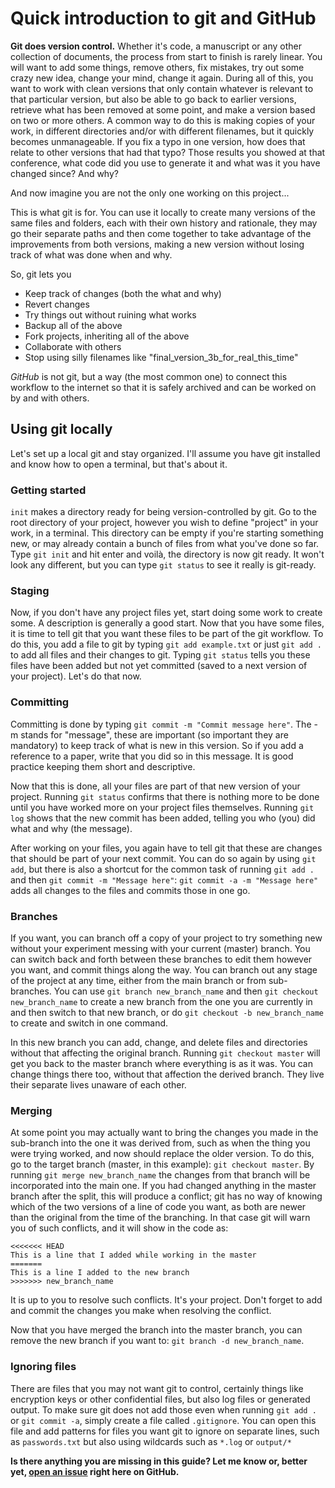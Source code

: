# Quick introduction to git and GitHub

**Git does version control.** Whether it's code, a manuscript or any other collection of documents, the process from start to finish is rarely linear. You will want to add some things, remove others, fix mistakes, try out some crazy new idea, change your mind, change it again. During all of this, you want to work with clean versions that only contain whatever
is relevant to that particular version, but also be able to go back to earlier versions, retrieve what has been removed at some point, and make a version based on two or more others. A common way to do this is making copies of your work, in different directories and/or with different filenames, but it quickly becomes unmanageable. If you fix a typo in one
version, how does that relate to other versions that had that typo? Those results you showed at that conference, what code did you use to generate it and what was it you have changed since? And why?

And now imagine you are not the only one working on this project...

This is what git is for. You can use it locally to create many versions of the same files and folders, each with their own history and rationale, they may go their separate paths and then come together to take advantage of the improvements from both versions, making a new version without losing track of what was done when and why.

So, git lets you

- Keep track of changes (both the what and why)
- Revert changes
- Try things out without ruining what works
- Backup all of the above
- Fork projects, inheriting all of the above
- Collaborate with others
- Stop using silly filenames like "final_version_3b_for_real_this_time"


*GitHub* is not git, but a way (the most common one) to connect this workflow to the internet so that it is safely archived and can be worked on by and with others.

## Using git locally

Let's set up a local git and stay organized. I'll assume you have git installed and know how to open a terminal, but that's about it.

### Getting started

`init` makes a directory ready for being version-controlled by git. Go to the root directory of your project, however you wish to define "project" in your work, in a terminal. This directory can be empty if you're starting something new, or may already contain a bunch of files from what you've done so far. Type `git init` and hit enter and voilà, the directory is now git ready. It won't look any different, but you can type `git status` to see it really is git-ready.

### Staging

Now, if you don't have any project files yet, start doing some work to create some. A description is generally a good start. Now that you have some files, it is time to tell git that you want these files to be part of the git workflow. To do this, you add a file to git by typing `git add example.txt` or just `git add .` to add all files and their changes to git. Typing `git status` tells you these files have been added but not yet committed (saved to a next version of your project). Let's do that now.

### Committing

Committing is done by typing `git commit -m "Commit message here"`. The -m stands for "message", these are important (so important they are mandatory) to keep track of what is new in this version. So if you add a reference to a paper, write that you did so in this message. It is good practice keeping them short and descriptive.

Now that this is done, all your files are part of that new version of your project. Running `git status` confirms that there is nothing more to be done until you have worked more on your project files themselves. Running `git log` shows that the new commit has been added, telling you who (you) did what and why (the message).

After working on your files, you again have to tell git that these are changes that should be part of your next commit. You can do so again by using `git add`, but there is also a shortcut for the common task of running `git add .` and then `git commit -m "Message here"`: `git commit -a -m "Message here"` adds all changes to the files and commits those
in one go.

### Branches

If you want, you can branch off a copy of your project to try something new without your experiment messing with your current (master) branch. You can switch back and forth between these branches to edit them however you want, and commit things along the way. You can branch out any stage of the project at any time, either from the main branch or from sub-branches. You can use `git branch new_branch_name` and then `git checkout new_branch_name` to create a new branch from the one you are currently in and then switch to that new branch, or do `git checkout -b new_branch_name` to create and switch in one command.

In this new branch you can add, change, and delete files and directories without that affecting the original branch. Running `git checkout master` will get you back to the master branch where everything is as it was. You can change things there too, without that affection the derived branch. They live their separate lives unaware of each other.

### Merging

At some point you may actually want to bring the changes you made in the sub-branch into the one it was derived from, such as when the thing you were trying worked, and now should replace the older version. To do this, go to the target branch (master, in this example): `git checkout master`. By running `git merge new_branch_name` the changes from that branch will be incorporated into the main one. If you had changed anything in the master branch after the split, this will produce a conflict; git has no way of knowing which of the two versions of a line of code you want, as both are newer than the original from the time of the branching. In that case git will warn you of such conflicts, and it will show in the code as:

```
<<<<<<< HEAD
This is a line that I added while working in the master
=======
This is a line I added to the new branch
>>>>>>> new_branch_name
```

It is up to you to resolve such conflicts. It's your project. Don't forget to add and commit the changes you make when resolving the conflict.

Now that you have merged the branch into the master branch, you can remove the new branch if you want to: `git branch -d new_branch_name`.

### Ignoring files

There are files that you may not want git to control, certainly things like encryption keys or other confidential files, but also log files or generated output. To make sure git does not add those even when running `git add .` or `git commit -a`, simply create a file called `.gitignore`. You can open this file and add patterns for files you want git to ignore on separate lines, such as `passwords.txt` but also using wildcards such
as `*.log` or `output/*`

**Is there anything you are missing in this guide? Let me know or, better yet, [open an issue](https://github.com/WouterKoch/advanced-biology/issues) right here on GitHub.**
